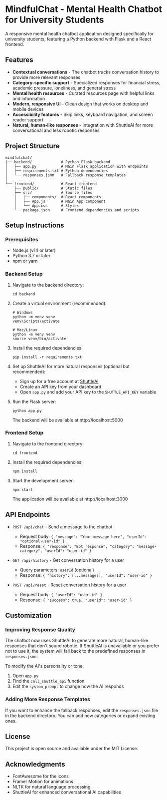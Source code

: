 # MindfulChat - Mental Health Chatbot for University Students

A responsive mental health chatbot application designed specifically for university students, featuring a Python backend with Flask and a React frontend.

## Features

- **Contextual conversations** - The chatbot tracks conversation history to provide more relevant responses
- **Category-specific support** - Specialized responses for financial stress, academic pressure, loneliness, and general stress
- **Mental health resources** - Curated resources page with helpful links and information
- **Modern, responsive UI** - Clean design that works on desktop and mobile devices
- **Accessibility features** - Skip links, keyboard navigation, and screen reader support
- **Natural, human-like responses** - Integration with ShuttleAI for more conversational and less robotic responses

## Project Structure

```
mindfulchat/
├── backend/             # Python Flask backend
│   ├── app.py           # Main Flask application with endpoints
│   ├── requirements.txt # Python dependencies
│   └── responses.json   # Fallback response templates
│
└── frontend/            # React frontend
    ├── public/          # Static files
    ├── src/             # Source files
    │   ├── components/  # React components
    │   ├── App.js       # Main App component
    │   └── App.css      # Styles
    └── package.json     # Frontend dependencies and scripts
```

## Setup Instructions

### Prerequisites

- Node.js (v14 or later)
- Python 3.7 or later
- npm or yarn

### Backend Setup

1. Navigate to the backend directory:
   ```
   cd backend
   ```

2. Create a virtual environment (recommended):
   ```
   # Windows
   python -m venv venv
   venv\Scripts\activate

   # Mac/Linux
   python -m venv venv
   source venv/bin/activate
   ```

3. Install the required dependencies:
   ```
   pip install -r requirements.txt
   ```

4. Set up ShuttleAI for more natural responses (optional but recommended):
   - Sign up for a free account at [ShuttleAI](https://shuttleai.app/)
   - Create an API key from your dashboard
   - Open `app.py` and add your API key to the `SHUTTLE_API_KEY` variable

5. Run the Flask server:
   ```
   python app.py
   ```
   The backend will be available at http://localhost:5000

### Frontend Setup

1. Navigate to the frontend directory:
   ```
   cd frontend
   ```

2. Install the required dependencies:
   ```
   npm install
   ```

3. Start the development server:
   ```
   npm start
   ```
   The application will be available at http://localhost:3000

## API Endpoints

- `POST /api/chat` - Send a message to the chatbot
  - Request body: `{ "message": "Your message here", "userId": "optional-user-id" }`
  - Response: `{ "response": "Bot response", "category": "message-category", "userId": "user-id" }`

- `GET /api/history` - Get conversation history for a user
  - Query parameters: `userId` (optional)
  - Response: `{ "history": [...messages], "userId": "user-id" }`

- `POST /api/reset` - Reset conversation history for a user
  - Request body: `{ "userId": "user-id" }`
  - Response: `{ "success": true, "userId": "user-id" }`

## Customization

### Improving Response Quality

The chatbot now uses ShuttleAI to generate more natural, human-like responses that don't sound robotic. If ShuttleAI is unavailable or you prefer not to use it, the system will fall back to the predefined responses in `responses.json`.

To modify the AI's personality or tone:
1. Open `app.py`
2. Find the `call_shuttle_api` function
3. Edit the `system_prompt` to change how the AI responds

### Adding More Response Templates

If you want to enhance the fallback responses, edit the `responses.json` file in the backend directory. You can add new categories or expand existing ones.

## License

This project is open source and available under the MIT License.

## Acknowledgments

- FontAwesome for the icons
- Framer Motion for animations
- NLTK for natural language processing
- ShuttleAI for enhanced conversational AI capabilities 